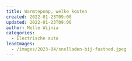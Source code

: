 ```yaml
---
title: Warmtepomp, welke kosten
created: 2022-01-23T09:00
updated: 2022-01-23T09:00
author: Melle Wijnia
categories:
  - Electrische auto
leadImages:
  - /images/2023-04/snelladen-bij-fastned.jpeg
---
```

